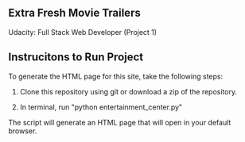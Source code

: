 ## Extra Fresh Movie Trailers

Udacity: Full Stack Web Developer (Project 1)


## Instrucitons to Run Project

To generate the HTML page for this site, take the following steps:

1. Clone this repository using git or download a zip of the repository.

2. In terminal, run "python entertainment_center.py"

The script will generate an HTML page that will open in your default browser.
